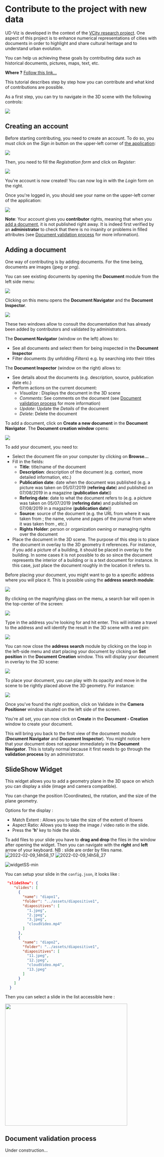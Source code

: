 # Contribute to the project with new data

UD-Viz is developed in the context of the [VCity research project](https://projet.liris.cnrs.fr/vcity/wiki/doku.php).
One aspect of this project is to enhance numerical representations of cities
with documents in order to highlight and share cultural heritage and
to understand urban evolution.

You can help us achieving these goals by contributing data such as historical
documents, pictures, maps, text, etc.

**Where ?** [Follow this link...](http://rict.liris.cnrs.fr/UDVDemo/UDV/UDV-Core/examples/DemoStable/Demo.html)

This tutorial describes step by step how you can contribute and what kind of
contributions are possible.

As a first step, you can try to navigate in the 3D scene with the following controls:

![](../img/UserDoc/controls.PNG)

## Creating an account

Before starting contributing, you need to create an account. To do so, you must
click on the _Sign in_ button on the upper-left corner of
[the application](http://rict.liris.cnrs.fr/UDVDemo/UDV/UDV-Core/examples/DemoStable/Demo.html):

![](../img/UserDoc/UDVHome.png)

Then, you need to fill the _Registration form_ and click on _Register_:

![](../img/UserDoc/registration.png)

You're account is now created! You can now log in with the _Login_ form on the right.

Once you're logged in, you should see your name on the upper-left corner of
the application:

![](../img/UserDoc/loggedIn.png)

**Note**: Your account gives you **contributor** rights, meaning that
when you [add a document](#adding-a-document), it is not published right away.
It is indeed first verified by an **administrator** to check that there is no
insanity or problems in filled attributes (see [Document validation
process](#document-validation-process) for more information).

## Adding a document

One way of contributing is by adding documents. For the time being, documents
are images (jpeg or png).

You can see existing documents by opening the **Document** module from the
left side menu:

![](../img/UserDoc/documentsMenu.png)

Clicking on this menu opens the **Document Navigator** and the **Document
Inspector**.

![](../img/UserDoc/documentsModule.png)

These two windows allow to consult the documentation that has
already been added by contributors and validated by administrators.

The **Document Navigator** (window on the left) allows to:

- See all documents and select them for being inspected in the
  **Document Inspector**
- Filter documents (by unfolding _Filters_) e.g. by searching into their
  titles

The **Document Inspector** (window on the right) allows to:

- See details about the documents (e.g. description, source, publication
  date etc.)
- Perform actions on the current document:
  - _Visualize_ : Displays the document in the 3D scene
  - _Comments_: See comments on the document (see [Document validation
    process](#document-validation-process) for more information)
  - _Update_: Update the _Details_ of the document
  - _Delete_: Delete the document

To add a document, click on **Create a new document** in the **Document
Navigator**. The **Document creation window** opens:

![](../img/UserDoc/docCreation.png)

To add your document, you need to:

- Select the document file on your computer by clicking on **Browse...**
- Fill in the fields:
  - **Title**: title/name of the document
  - **Description**: description of the document (e.g. context, more
    detailed information, etc.)
  - **Publication date**: date when the document was published (e.g. a
    picture was taken on 05/07/2019 (**refering date**) and published on
    07/08/2019 in a magazine (**publication date**))
  - **Refering date**: date to what the document refers to (e.g. a
    picture was taken on 05/07/2019 (**refering date**) and published on
    07/08/2019 in a magazine (**publication date**))
  - **Source**: source of the document (e.g. the URL from where it was
    taken from ; the name, volume and pages of the journal from where it was taken from
    , etc.)
  - **Rights Holder**: person or organization owning or managing rights
    over the document
- Place the document in the 3D scene. The purpose of this step is to place
  the document in overlay to the 3D geometry it references. For instance, if
  you add a picture of a building, it should be placed in overlay to the
  building. In some cases it is not possible to do so since the document
  represents the interior of a building or is a text document for instance.
  In this case, just place the document roughly in the location it refers to.

Before placing your document, you might want to go to a specific address where you
will place it. This is possible using the **address search module**:

![](../img/UserDoc/addressSearchMenu.png)

By clicking on the magnifying glass on the menu, a search bar will open in the top-center
of the screen:

![](../img/UserDoc/addressSearchModule.png)

Type in the address you're looking for and hit enter. This will initiate a
travel to the address and will identify the result in the 3D scene with a red
pin:

![](../img/UserDoc/addressSearchExample.png)

You can now close the **address search** module by clicking on the loop in the
left-side menu and start placing your document by clicking on **Set
position** in the **Document Creation** window. This will display your document
in overlay to the 3D scene:

![](../img/UserDoc/docSetPosition.png)

To place your document, you can play with its opacity and move in the scene
to be rightly placed above the 3D geometry. For instance:

![](../img/UserDoc/docPositionSet.png)

Once you've found the right position, click on Validate in the **Camera
Positioner** window situated on the left side of the screen.

You're all set, you can now click on **Create** in the **Document - Creation**
window to create your document.

This will bring you back to the first view of the document module (**Document
Navigator** and **Document Inspector**). You might notice here that your
document does not appear immediately in the **Document Navigator**. This is totally
normal because it first needs to go through the **validation process** by an
administrator.

## SlideShow Widget

This widget allows you to add a geometry plane in the 3D space on which you can display a slide (image and camera compatible).

You can change the position (Coordinates), the rotation, and the size of the plane geometry.

Options for the display :

- Match Extent : Allows you to take the size of the extent of Itowns
- Aspect Ratio: Allows you to keep the image / video ratio in the slide.
- Press the **'h'** key to hide the slide.

To add files to your slide you have to **drag and drop** the files in the window after opening the widget. Then you can navigate with the **right** and **left** arrow of your keyboard. NB : slide are order by files name.
![2022-02-09_14h58_17](https://user-images.githubusercontent.com/34244904/153233727-1b4b3cf6-fca7-49a9-9cf1-4e9647b1c568.png)
![2022-02-09_14h58_27](https://user-images.githubusercontent.com/34244904/153233735-4d28ed32-bdc2-4aff-bbf8-51cfe546589a.png)

![widgetSS-min](https://user-images.githubusercontent.com/34244904/153233962-30d59fba-0ec8-4931-b187-6a9de86f6ed3.gif)

You can setup your slide in the `config.json`, it looks like :

```json
 "slideShow": {
    "slides": [
      {
        "name": "diapo1",
        "folder": "../assets/diapositive1",
        "diapositives": [
          "1.jpeg",
          "2.jpeg",
          "3.jpeg",
          "cloudVideo.mp4"
        ]
      },
      {
        "name": "diapo2",
        "folder": "../assets/diapositive1",
        "diapositives": [
          "11.jpeg",
          "12.jpeg",
          "cloudVideo.mp4",
          "13.jpeg"
        ]
      }
    ]
  }
```

Then you can select a slide in the list accessible here :

<img src=https://user-images.githubusercontent.com/34244904/169039277-f524b43f-5c97-44ba-a0d1-327ce5ead77f.png style="height:400px">

## Document validation process

Under construction...
